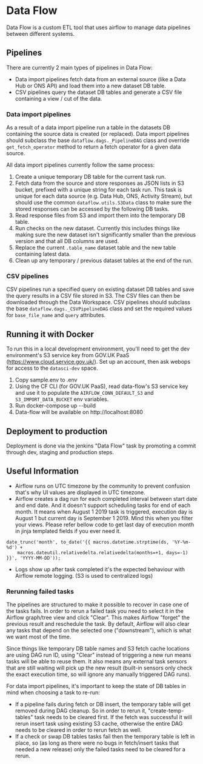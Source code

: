 # Data Flow

Data Flow is a custom ETL tool that uses airflow to manage data pipelines between different systems.


## Pipelines

There are currently 2 main types of pipelines in Data Flow:

* Data import pipelines fetch data from an external source (like a Data Hub or ONS API) and load them into a new dataset DB table.
* CSV pipelines query the dataset DB tables and generate a CSV file containing a view / cut of the data.

### Data import pipelines

As a result of a data import pipeline run a table in the datasets DB containing the source data is created (or replaced).
Data import pipelines should subclass the base `dataflow.dags._PipelineDAG` class and override `get_fetch_operator` method to return a fetch operator for a given data source.

All data import pipelines currently follow the same process:

1. Create a unique temporary DB table for the current task run.
2. Fetch data from the source and store responses as JSON lists in S3 bucket, prefixed with a unique string for each task run. This task is unique for each data source (e.g. Data Hub, ONS, Activity Stream), but should use the common `dataflow.utils.S3Data` class to make sure the stored responses can be accessed by the following DB tasks.
3. Read response files from S3 and import them into the temporary DB table.
4. Run checks on the new dataset. Currently this includes things like making sure the new dataset isn't significantly smaller than the previous version and that all DB columns are used.
5. Replace the current `.table_name` dataset table and the new table containing latest data.
6. Clean up any temporary / previous dataset tables at the end of the run.

### CSV pipelines

CSV pipelines run a specified query on existing dataset DB tables and save the query results in a CSV file stored in S3. The CSV files can then be downloaded through the Data Workspace.
CSV pipelines should subclass the base `dataflow.dags._CSVPipelineDAG` class and set the required values for `base_file_name` and `query` attributes.


## Running it with Docker

To run this in a local development environment, you'll need to get the dev environment's S3 service key from GOV.UK PaaS (https://www.cloud.service.gov.uk/). Set up an account, then ask webops for access to the `datasci-dev` space.

1. Copy sample.env to .env
2. Using the CF CLI (for GOV.UK PaaS), read data-flow's S3 service key and use it to populate the `AIRFLOW_CONN_DEFAULT_S3` and `S3_IMPORT_DATA_BUCKET`  env variables.
2. Run docker-compose up --build
3. Data-flow will be available on http://localhost:8080


## Deployment to production

Deployment is done via the jenkins "Data Flow" task by promoting a commit through dev, staging and production steps.


## Useful Information

- Airflow runs on UTC timezone by the community to prevent confusion that's why UI values are displayed in UTC timezone.
- Airflow creates a dag run for each completed interval between start date and end date. And it doesn't support scheduling tasks for end of each month. It means when August 1 2019 task is triggered, execution day is August 1 but current day is September 1 2019. Mind this when you filter your views. Please refer bellow code to get last day of execution month in jinja templated fields if you ever need it.
```
date_trunc('month', to_date('{{ macros.datetime.strptime(ds, '%Y-%m-%d') +
	macros.dateutil.relativedelta.relativedelta(months=+1, days=-1) }}', 'YYYY-MM-DD'));
```
- Logs show up after task completed it's the expected behaviour with Airflow remote logging. (S3 is used to centralized logs)

### Rerunning failed tasks

The pipelines are structured to make it possible to recover in case one of the tasks fails. In order to rerun a failed task you need to select it in the Airflow graph/tree view and click "Clear". This makes Airflow "forget" the previous result and reschedule the task. By default, Airflow will also clear any tasks that depend on the selected one ("downstream"), which is what we want most of the time.

Since things like temporary DB table names and S3 fetch cache locations are using DAG run ID, using "Clear" instead of triggering a new run means tasks will be able to reuse them. It also means any external task sensors that are still waiting will pick up the new result (built-in sensors only check the exact execution time, so will ignore any manually triggered DAG runs).

For data import pipelines, it's important to keep the state of DB tables in mind when choosing a task to re-run:

* If a pipeline fails during fetch or DB insert, the temporary table will get removed during DAG cleanup. So in order to rerun it, "create-temp-tables" task needs to be cleared first. If the fetch was successful it will rerun insert task using existing S3 cache, otherwise the entire DAG needs to be cleared in order to rerun fetch as well.
* If a check or swap DB tables tasks fail then the temporary table is left in place, so (as long as there were no bugs in fetch/insert tasks that needed a new release) only the failed tasks need to be cleared for a rerun.



